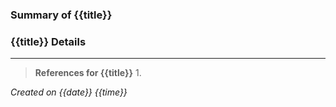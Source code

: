 ### Summary of {{title}}

### {{title}} Details

---
> **References for {{title}}**
> 1. 
> 
 
*Created on {{date}} {{time}}*